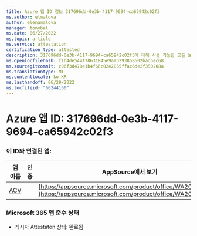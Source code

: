 ```yaml
---
title: Azure 앱 ID 정보 317696dd-0e3b-4117-9694-ca65942c02f3
ms.author: elmalova
author: elenamalova
manager: tonybal
ms.date: 06/27/2022
ms.topic: article
ms.service: attestation
certification_type: attested
description: 317696dd-0e3b-4117-9694-ca65942c02f3에 대해 사용 가능한 모든 보안 및 규정 준수 정보입니다.
ms.openlocfilehash: f1b4de544f78631845e9aa3293858502bad5ec68
ms.sourcegitcommit: c06f3d478e1b4f66c02e2855ffac6de2f350208a
ms.translationtype: MT
ms.contentlocale: ko-KR
ms.lasthandoff: 06/29/2022
ms.locfileid: "66244160"
---
```

# <a name="azure-app-id-317696dd-0e3b-4117-9694-ca65942c02f3"></a>Azure 앱 ID: 317696dd-0e3b-4117-9694-ca65942c02f3


### <a name="apps-associated-with-this-id"></a>이 ID와 연결된 앱:
| **앱 이름** | **인증** | **AppSource에서 보기** |
|--------------|---------------|-----------------------|
| [ACV](../forward/WA200004237.md) |  | [https://appsource.microsoft.com/product/office/WA200004237](https://appsource.microsoft.com/product/office/WA200004237) |

### <a name="microsoft-365-app-compliance-status"></a>Microsoft 365 앱 준수 상태
- 게시자 Attestaton 상태: 완료됨
